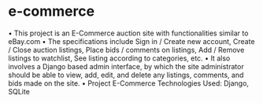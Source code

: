 # e-commerce
•	This project is an E-Commerce auction site with functionalities similar to eBay.com 
•	The specifications include Sign in / Create new account, Create / Close auction listings, 
  Place bids / comments on listings, Add / Remove listings to watchlist, See listing according to categories, etc.
•	It also involves a Django based admin interface, by which the site administrator should be able to view, add, edit, 
   and delete any listings, comments, and bids made on the site.
•	Project E-Commerce	Technologies Used: Django, SQLite        

